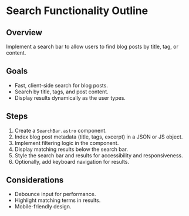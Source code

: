 # Search Functionality Outline

## Overview
Implement a search bar to allow users to find blog posts by title, tag, or content.

## Goals
- Fast, client-side search for blog posts.
- Search by title, tags, and post content.
- Display results dynamically as the user types.

## Steps
1. Create a `SearchBar.astro` component.
2. Index blog post metadata (title, tags, excerpt) in a JSON or JS object.
3. Implement filtering logic in the component.
4. Display matching results below the search bar.
5. Style the search bar and results for accessibility and responsiveness.
6. Optionally, add keyboard navigation for results.

## Considerations
- Debounce input for performance.
- Highlight matching terms in results.
- Mobile-friendly design.
